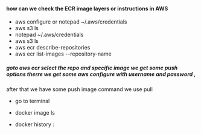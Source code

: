 #### how can we check the ECR image layers or instructions in AWS

* aws configure or notepad ~/.aws/credentials
*  aws s3 ls
*   notepad ~/.aws/credentials
*  aws s3 ls
*  aws ecr describe-repositories
*  aws ecr list-images --repository-name <repository-name>

##### goto aws ecr select the repo and specific image  we get some push options therre we get some aws configure with username and password , 
after that we  have some push image command we use pull 

* go to terminal 

* docker image ls

* docker history <repo-name>:<image tag>


